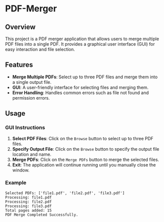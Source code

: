 # PDF-Merger

## Overview
This project is a PDF merger application that allows users to merge multiple PDF files into a single PDF. 
It provides a graphical user interface (GUI) for easy interaction and file selection.

## Features

- **Merge Multiple PDFs**: Select up to three PDF files and merge them into a single output file.
- **GUI**: A user-friendly interface for selecting files and merging them.
- **Error Handling**: Handles common errors such as file not found and permission errors.

## Usage

### GUI Instructions

1. **Select PDF Files**: Click on the `Browse` button to select up to three PDF files.
2. **Specify Output File**: Click on the `Browse` button to specify the output file location and name.
3. **Merge PDFs**: Click on the `Merge PDFs` button to merge the selected files.
4. **Exit**: The application will continue running until you manually close the window.

### Example
```plaintext
Selected PDFs: ['file1.pdf', 'file2.pdf', 'file3.pdf']
Processing: file1.pdf
Processing: file2.pdf
Processing: file3.pdf
Total pages added: 15
PDF Merge Completed Successfully.
```
##


